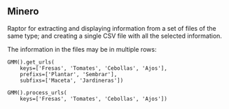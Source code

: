 ## Minero
Raptor for extracting and displaying information from a set of files of the same type; and creating a single CSV file with all the selected information.

The information in the files may be in multiple rows:

```
GMM().get_urls(
    keys=['Fresas', 'Tomates', 'Cebollas', 'Ajos'],
    prefixs=['Plantar', 'Sembrar'],
    subfixs=['Maceta', 'Jardineras'])

GMM().process_urls(
    keys=['Fresas', 'Tomates', 'Cebollas', 'Ajos'])
```
